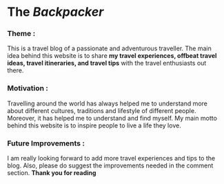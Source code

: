 # **The *Backpacker*** 

### **Theme** :
This is a travel blog of a passionate and adventurous traveller. The main idea behind this website is to share **my travel experiences, offbeat travel ideas, travel itineraries, and travel tips** with the travel enthusiasts out there. 

### **Motivation** :
Travelling around the world has always helped me to understand more about different cultures, traditions and lifestyle of different people. Moreover, it has helped me to understand and find myself. My main motto behind this website is to inspire people to live a life they love. 

### **Future Improvements** :
I am really looking forward to add more travel experiences and tips to the blog.  Also, please do suggest the improvements needed in the comment section.
**Thank you for reading**  
